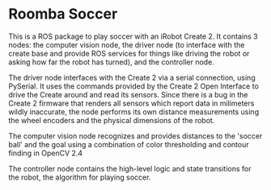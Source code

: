 # Roomba Soccer

This is a ROS package to play soccer with an iRobot Create 2. It contains 3 nodes: the computer vision node, the driver node (to interface with the create base and provide ROS services for things like driving the robot or asking how far the robot has turned), and the controller node.

The driver node interfaces with the Create 2 via a serial connection, using PySerial. It uses the commands provided by the Create 2 Open Interface to drive the Create around and read its sensors. Since there is a bug in the Create 2 firmware that renders all sensors which report data in milimeters wildly inaccurate, the node performs its own distance measurements using the wheel encoders and the physical dimensions of the robot.

The computer vision node recognizes and provides distances to the 'soccer ball' and the goal using a combination of color thresholding and contour finding in OpenCV 2.4

The controller node contains the high-level logic and state transitions for the robot, the algorithm for playing soccer.
